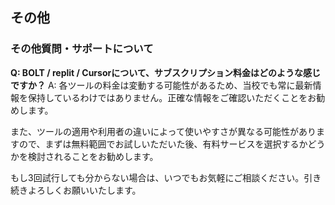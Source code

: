 ## その他
### その他質問・サポートについて

**Q: BOLT / replit / Cursorについて、サブスクリプション料金はどのような感じですか？**
A: 各ツールの料金は変動する可能性があるため、当校でも常に最新情報を保持しているわけではありません。正確な情報をご確認いただくことをお勧めします。

また、ツールの適用や利用者の違いによって使いやすさが異なる可能性がありますので、まずは無料範囲でお試しいただいた後、有料サービスを選択するかどうかを検討されることをお勧めします。

もし3回試行しても分からない場合は、いつでもお気軽にご相談ください。引き続きよろしくお願いいたします。
